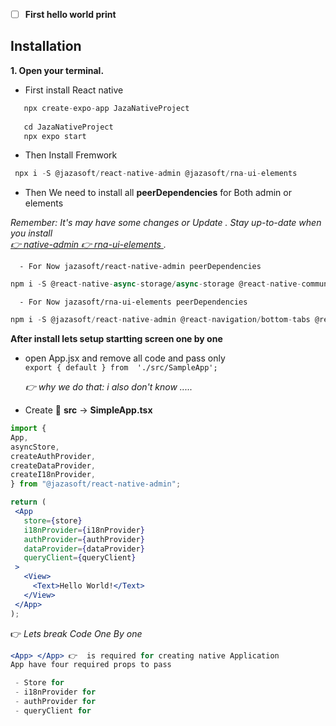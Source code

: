  - [ ] **First hello world print**
 ## Installation
**1. Open your terminal.**
 
 -  First install React native 
```javascript
   npx create-expo-app JazaNativeProject
   
   cd JazaNativeProject  
   npx expo start
   ```
   

 - Then Install  Fremwork
 ```javascript
  npx i -S @jazasoft/react-native-admin @jazasoft/rna-ui-elements 
```

 - Then We need to install all **peerDependencies**  for Both admin or elements
 
*Remember: It's may have some  changes or Update . Stay up-to-date when you install   
[👉  native-admin ](https://github.com/jaza-soft/react-native-admin/blob/main/package.json) 
[👉  rna-ui-elements ](https://github.com/jaza-soft/rna-ui-elements/blob/main/example/src/navigation/TabBarIcon.tsx) 
.*

``  - For Now jazasoft/react-native-admin peerDependencies``
```javascript
npm i -S @react-native-async-storage/async-storage @react-native-community/hooks @react-native-community/netinfo axios date-fns date-fns-tz expo-localization expo-secure-store expo-updates react react-native react-query react-native-screens react-native-safe-area-context; 
 ```

``  - For Now jazasoft/rna-ui-elements peerDependencies``
```javascript
npm i -S @jazasoft/react-native-admin @react-navigation/bottom-tabs @react-navigation/native @react-navigation/native-stack @rneui/base @rneui/themed expo-splash-screen react react-error-boundary react-native jazasoft/rna-ui-elements
 ```

**After  install lets setup  startting screen one by one**
  

 - open App.jsx and remove all code and pass only  
   ``export { default } from  './src/SampleApp';``
   
   *👉  why we do that: i also don't know .....*
   
 
 - Create 📂 **src** &rarr; **SimpleApp.tsx**    
  

 ```jsx
import { 
App,
asyncStore,
createAuthProvider,
createDataProvider,
createI18nProvider,
 } from "@jazasoft/react-native-admin";

return (
  <App
    store={store}
    i18nProvider={i18nProvider}
    authProvider={authProvider}
    dataProvider={dataProvider}
    queryClient={queryClient}
  >
    <View>
      <Text>Hello World!</Text>
    </View>
  </App>
);
```

👉 *Lets break Code One By one* 
```jsx
<App> </App> 👉  is required for creating native Application
App have four required props to pass 

 - Store for 
 - i18nProvider for 
 - authProvider for 
 - queryClient for 

 
```




